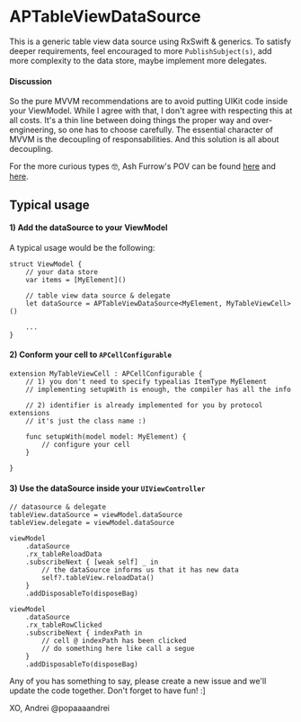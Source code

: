 # APTableViewDataSource
This is a generic table view data source using RxSwift &amp; generics. To satisfy deeper requirements, feel encouraged to more `PublishSubject(s)`, add more complexity to the data store, maybe implement more delegates.


#### Discussion
So the pure MVVM recommendations are to avoid putting UIKit code inside your ViewModel. While I agree with that, I don't agree with respecting this at all costs. It's a thin line between doing things the proper way and over-engineering, so one has to choose carefully. The essential character of MVVM is the decoupling of responsabilities. And this solution is all about decoupling.

For the more curious types 🤓, Ash Furrow's POV can be found [here](http://artsy.github.io/blog/2015/09/24/mvvm-in-swift/) and [here](https://ashfurrow.com/blog/mvvm-is-exceptionally-ok/).


## Typical usage

#### 1) Add the dataSource to your ViewModel
A typical usage would be the following:


```
struct ViewModel {
	// your data store
	var items = [MyElement]()
	
	// table view data source & delegate
    let dataSource = APTableViewDataSource<MyElement, MyTableViewCell>()
    
    ...
}
```

#### 2) Conform your cell to `APCellConfigurable`

```
extension MyTableViewCell : APCellConfigurable {
	// 1) you don't need to specify typealias ItemType MyElement
	// implementing setupWith is enough, the compiler has all the info
	
	// 2) identifier is already implemented for you by protocol extensions
	// it's just the class name :)

	func setupWith(model model: MyElement) {
		// configure your cell
	}
	
}
```

#### 3) Use the dataSource inside your `UIViewController`

```
// datasource & delegate
tableView.dataSource = viewModel.dataSource  
tableView.delegate = viewModel.dataSource

viewModel  
    .dataSource
    .rx_tableReloadData
    .subscribeNext { [weak self] _ in
    	// the dataSource informs us that it has new data
        self?.tableView.reloadData()
    }
    .addDisposableTo(disposeBag)

viewModel  
    .dataSource
    .rx_tableRowClicked
    .subscribeNext { indexPath in
        // cell @ indexPath has been clicked
        // do something here like call a segue
    }
    .addDisposableTo(disposeBag)
```

Any of you has something to say, please create a new issue and we'll update the code together.
Don't forget to have fun! :]

XO,
Andrei
@popaaaandrei